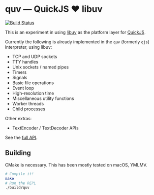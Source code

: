 
# quv — QuickJS ❤️ libuv

[![Build Status](https://travis-ci.org/saghul/quv.svg?branch=master)](https://travis-ci.org/saghul/quv)

This is an experiment in using [libuv] as the platform layer for [QuickJS].

Currently the following is already implemented in the `quv` (formerly `qjs`) interpreter, using libuv:

- TCP and UDP sockets
- TTY handles
- Unix sockets / named pipes
- Timers
- Signals
- Basic file operations
- Event loop
- High-resolution time
- Miscellaneous utility functions
- Worker threads
- Child processes

Other extras:

- TextEncoder / TextDecoder APIs

See the [full API].

## Building

CMake is necessary. This has been mostly tested on macOS, YMLMV.

```bash
# Compile it!
make
# Run the REPL
./build/quv
```

[QuickJS]: https://bellard.org/quickjs/
[libuv]: https://libuv.org/
[full API]: API.md
